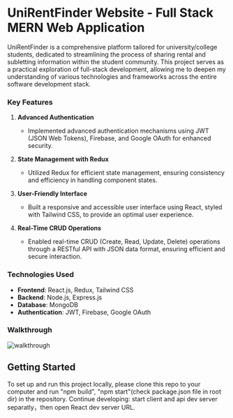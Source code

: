 # UniRentFinder Website - Full Stack MERN Web Application
UniRentFinder is a comprehensive platform tailored for university/college students, dedicated to streamlining the process of sharing rental and subletting information within the student community. This project serves as a practical exploration of full-stack development, allowing me to deepen my understanding of various technologies and frameworks across the entire software development stack.
### Key Features

1. **Advanced Authentication**
   - Implemented advanced authentication mechanisms using JWT (JSON Web Tokens), Firebase, and Google OAuth for enhanced security.
  
2. **State Management with Redux**
   - Utilized Redux for efficient state management, ensuring consistency and efficiency in handling component states.

3. **User-Friendly Interface**
   - Built a responsive and accessible user interface using React, styled with Tailwind CSS, to provide an optimal user experience.

4. **Real-Time CRUD Operations**
   - Enabled real-time CRUD (Create, Read, Update, Delete) operations through a RESTful API with JSON data format, ensuring efficient and secure interaction.

### Technologies Used

- **Frontend**: React.js, Redux, Tailwind CSS
- **Backend**: Node.js, Express.js
- **Database**: MongoDB
- **Authentication**: JWT, Firebase, Google OAuth

### Walkthrough
![walkthrough](https://github.com/user-attachments/assets/998e5e0e-3c4e-4f87-9b13-bb2a03d4f46a)


## Getting Started

To set up and run this project locally, please clone this repo to your computer and run "npm build", "npm start"(check package.json file in root dir) in the repository.
Continue developing: start client and api dev server separatly，then open React dev server URL.

